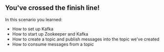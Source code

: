 ## You've crossed the finish line!

In this scenario you learned:

* How to set up Kafka
* How to start up Zookeeper and Kafka
* How to create a topic and publish messages into the topic we've created
* How to consume messages from a topic


